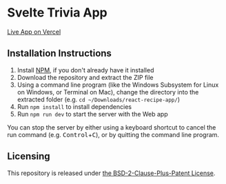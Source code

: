# Svelte Trivia App

[Live App on Vercel](https://svelte-trivia-app.vercel.app/)

## Installation Instructions
1. Install [NPM](https://nodejs.org/en/download), if you don't already have it installed
2. Download the repository and extract the ZIP file
3. Using a command line program (like the Windows Subsystem for Linux on Windows, or Terminal on Mac), change the directory into the extracted folder (e.g. `cd ~/Downloads/react-recipe-app/`)
4. Run `npm install` to install dependencies
5. Run `npm run dev` to start the server with the Web app

You can stop the server by either using a keyboard shortcut to cancel the run command (e.g. <kbd>Control</kbd>+<kbd>C</kbd>), or by quitting the command line program.

## Licensing
This repository is released under [the BSD-2-Clause-Plus-Patent License](https://spdx.org/licenses/BSD-2-Clause-Patent).